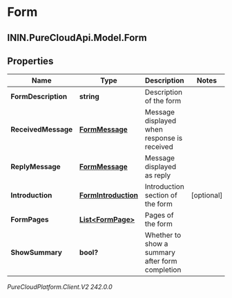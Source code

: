 # Form

## ININ.PureCloudApi.Model.Form

## Properties

|Name | Type | Description | Notes|
|------------ | ------------- | ------------- | -------------|
| **FormDescription** | **string** | Description of the form | |
| **ReceivedMessage** | [**FormMessage**](FormMessage) | Message displayed when response is received | |
| **ReplyMessage** | [**FormMessage**](FormMessage) | Message displayed as reply | |
| **Introduction** | [**FormIntroduction**](FormIntroduction) | Introduction section of the form | [optional] |
| **FormPages** | [**List&lt;FormPage&gt;**](FormPage) | Pages of the form | |
| **ShowSummary** | **bool?** | Whether to show a summary after form completion | |



_PureCloudPlatform.Client.V2 242.0.0_
